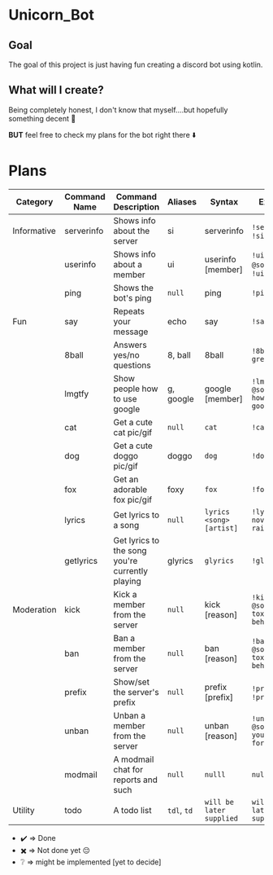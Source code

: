# Unicorn_Bot
## Goal
The goal of this project is just having fun creating a discord bot using kotlin.

## What will I create?
Being completely honest, I don't know that myself....but hopefully something decent :rofl:

**BUT** feel free to check my plans for the bot right there ⬇️



# Plans

| Category    | Command Name | Command Description                             | Aliases     | Syntax                   | Example                              | Is done |
| ----------- | ------------ | ----------------------------------------------- | ----------- | ------------------------ | ------------------------------------ | ------- |
| Informative | serverinfo   | Shows info about the server                     | si          | serverinfo               | `!serverinfo`, `!si`                 | ✖️      |
|             | userinfo     | Shows info about a member                       | ui          | userinfo [member]        | `!ui @someone`, `!ui`                | ✖️      |
|             | ping         | Shows the bot's ping                            | `null`      | ping                     | `!ping`                              | ✔️️     |
| Fun         | say          | Repeats your message                            | echo        | say <message>            | `!say hello`                         | ✔️️     |
|             | 8ball        | Answers yes/no questions                        | 8, ball     | 8ball <question>         | `!8ball am I great?`                 | ✔️      |
|             | lmgtfy       | Show people how to use google                   | g, google   | google [member] <query>  | `!lmgtfy @someone how to use google` | ✔️️     |
|             | cat          | Get a cute cat pic/gif                          | `null`      | `cat`                    | `!cat`                               | ✔️      |
|             | dog          | Get a cute doggo pic/gif                        | doggo       | `dog`                    | `!dog`                               | ✔️      |
|             | fox          | Get an adorable fox pic/gif                     | foxy        | `fox`                    | `!fox`                               | ✔️      |
|             | lyrics       | Get lyrics to a song                            | `null`      | `lyrics <song> [artist]` | `!lyrics november rain`              | ✔️      |
|             | getlyrics    | Get lyrics to the song you're currently playing | glyrics     | `glyrics`                | `!glyrics`                           | ✔️      |
| Moderation  | kick         | Kick a member from the server                   | `null`      | kick <member> [reason]   | `!kick @someone toxic behavior`      | ✔️      |
|             | ban          | Ban a member from the server                    | `null`      | ban <member> [reason]    | `!ban @someone toxic behavior`       | ✔️      |
|             | prefix       | Show/set the server's prefix                    | `null`      | prefix [prefix]          | `!prefix`, `!prefix $`               | ✔️      |
|             | unban        | Unban a member from the server                  | `null`      | unban <member> [reason]  | `!unban @someone you're forgiven`    | ✔️      |
|             | modmail      | A modmail chat for reports and such             | `null`      | `nulll`                  | `null`                               | ✖️      |
| Utility     | todo         | A todo list                                     | `tdl`, `td` | `will be later supplied` | `will be later supplied`             | ❔      |


- ✔️️ => Done
- ✖️ => Not done yet :pensive:
- ❔ => might be implemented [yet to decide]
